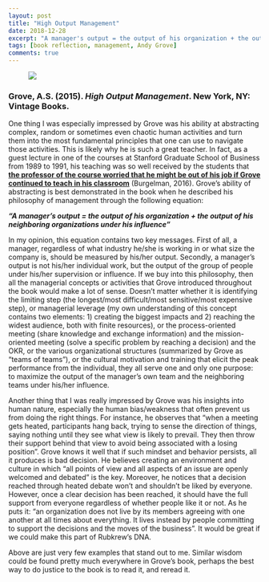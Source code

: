 ```yaml
---
layout: post
title: "High Output Management"
date: 2018-12-28
excerpt: "A manager's output = the output of his organization + the output of his neighboring organizations under his influence"
tags: [book reflection, management, Andy Grove]
comments: true
---
```


<figure>
        <a href="https://i.imgur.com/Qdhm2Dv.jpg"><img src="https://i.imgur.com/Qdhm2Dv.jpg"></a>
</figure>

### Grove, A.S. (2015). *High Output Management*. New York, NY: Vintage Books.

One thing I was especially impressed by Grove was his ability at abstracting complex, random or sometimes even chaotic human activities and turn them into the most fundamental principles that one can use to navigate those activities. This is likely why he is such a great teacher. In fact, as a guest lecture in one of the courses at Stanford Graduate School of Business from 1989 to 1991, his teaching was so well received by the students that <a href="https://hbr.org/2016/03/remembering-andy-grove-the-teacher"><b>the professor of the course worried that he might be out of his job if Grove continued to teach in his classroom</b></a> (Burgelman, 2016). Grove’s ability of abstracting is best demonstrated in the book when he described his philosophy of management through the following equation:

***“A manager’s output = the output of his organization + the output of his neighboring organizations under his influence”***

In my opinion, this equation contains two key messages. First of all, a manager, regardless of what industry he/she is working in or what size the company is, should be measured by his/her output. Secondly, a manager’s output is not his/her individual work, but the output of the group of people under his/her supervision or influence. If we buy into this philosophy, then all the managerial concepts or activities that Grove introduced throughout the book would make a lot of sense. Doesn’t matter whether it is identifying the limiting step (the longest/most difficult/most sensitive/most expensive step), or managerial leverage (my own understanding of this concept contains two elements: 1) creating the biggest impacts and 2) reaching the widest audience, both with finite resources), or the process-oriented meeting (share knowledge and exchange information) and the mission-oriented meeting (solve a specific problem by reaching a decision) and the OKR, or the various organizational structures (summarized by Grove as “teams of teams”), or the cultural motivation and training that elicit the peak performance from the individual, they all serve one and only one purpose: to maximize the output of the manager’s own team and the neighboring teams under his/her influence. 

Another thing that I was really impressed by Grove was his insights into human nature, especially the human bias/weakness that often prevent us from doing the right things. For instance, he observes that “when a meeting gets heated, participants hang back, trying to sense the direction of things, saying nothing until they see what view is likely to prevail. They then throw their support behind that view to avoid being associated with a losing position”. Grove knows it well that if such mindset and behavior persists, all it produces is bad decision. He believes creating an environment and culture in which “all points of view and all aspects of an issue are openly welcomed and debated” is the key. Moreover, he notices that a decision reached through heated debate won’t and shouldn’t be liked by everyone. However, once a clear decision has been reached, it should have the full support from everyone regardless of whether people like it or not.  As he puts it: “an organization does not live by its members agreeing with one another at all times about everything. It lives instead by people committing to support the decisions and the moves of the business”. It would be great if we could make this part of Rubkrew’s DNA. 

Above are just very few examples that stand out to me. Similar wisdom could be found pretty much everywhere in Grove’s book, perhaps the best way to do justice to the book is to read it, and reread it. 

